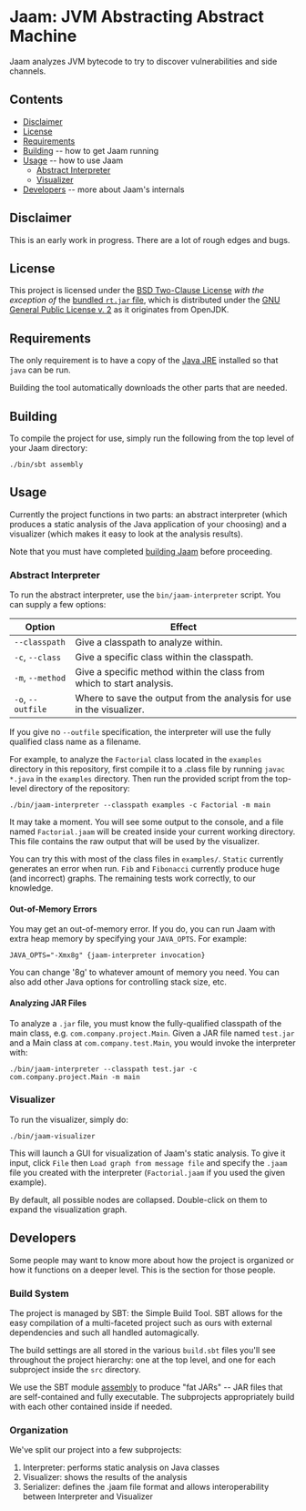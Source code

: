 # Jaam: JVM Abstracting Abstract Machine

Jaam analyzes JVM bytecode to try to discover vulnerabilities and side channels.

## Contents

* [Disclaimer](#disclaimer)
* [License](#license)
* [Requirements](#requirements)
* [Building](#building) -- how to get Jaam running
* [Usage](#usage) -- how to use Jaam
  * [Abstract Interpreter](#abstract-interpreter)
  * [Visualizer](#visualizer)
* [Developers](#developers) -- more about Jaam's internals

## Disclaimer

This is an early work in progress. There are a lot of rough edges and bugs.

## License

This project is licensed under the [BSD Two-Clause License](LICENSE.md) _with
the exception of_ the [bundled `rt.jar` file](resources/rt.jar), which is
distributed under the [GNU General Public License v. 2](LICENSE-GPLv2.md) as it
originates from OpenJDK.

## Requirements

The only requirement is to have a copy of the [Java
JRE](http://www.oracle.com/technetwork/java/javase/downloads/index.html)
installed so that `java` can be run.

Building the tool automatically downloads the other parts that are needed.

## Building

To compile the project for use, simply run the following from the top level of
your Jaam directory:

```
./bin/sbt assembly
```

## Usage

Currently the project functions in two parts: an abstract interpreter (which
produces a static analysis of the Java application of your choosing) and a
visualizer (which makes it easy to look at the analysis results).

Note that you must have completed [building Jaam](#Building) before proceeding.

### Abstract Interpreter

To run the abstract interpreter, use the `bin/jaam-interpreter` script. You can
supply a few options:

| Option            | Effect                                                                |
|-------------------|-----------------------------------------------------------------------|
| `--classpath`     | Give a classpath to analyze within.                                   |
| `-c`, `--class`   | Give a specific class within the classpath.                           |
| `-m`, `--method`  | Give a specific method within the class from which to start analysis. |
| `-o`, `--outfile` | Where to save the output from the analysis for use in the visualizer. |

If you give no `--outfile` specification, the interpreter will use the fully
qualified class name as a filename.

For example, to analyze the `Factorial` class located in the `examples` directory in this
repository, first compile it to a .class file by running `javac *.java` in the `examples`
directory. Then run the provided script from the top-level directory of the repository:

```
./bin/jaam-interpreter --classpath examples -c Factorial -m main
```

It may take a moment. You will see some output to the console, and a file named
`Factorial.jaam` will be created inside your current working directory. This
file contains the raw output that will be used by the visualizer.

You can try this with most of the class files in `examples/`. `Static`
currently generates an error when run. `Fib` and `Fibonacci` currently produce
huge (and incorrect) graphs. The remaining tests work correctly, to our
knowledge.

#### Out-of-Memory Errors

You may get an out-of-memory error. If you do, you can run Jaam with extra
heap memory by specifying your `JAVA_OPTS`. For example:

```
JAVA_OPTS="-Xmx8g" {jaam-interpreter invocation}
```

You can change '8g' to whatever amount of memory you need. You can also add
other Java options for controlling stack size, etc.

#### Analyzing JAR Files

To analyze a `.jar` file, you must know the fully-qualified classpath of the
main class, e.g. `com.company.project.Main`. Given a JAR file named `test.jar`
and a Main class at `com.company.test.Main`, you would invoke the interpreter
with:

```
./bin/jaam-interpreter --classpath test.jar -c com.company.project.Main -m main
```

### Visualizer

To run the visualizer, simply do:

```
./bin/jaam-visualizer
```

This will launch a GUI for visualization of Jaam's static analysis. To give it
input, click `File` then `Load graph from message file` and specify the `.jaam`
file you created with the interpreter (`Factorial.jaam` if you used the given
example).

By default, all possible nodes are collapsed. Double-click on them to expand the
visualization graph.

## Developers

Some people may want to know more about how the project is organized or how it
functions on a deeper level. This is the section for those people.

### Build System

The project is managed by SBT: the Simple Build Tool. SBT allows for the easy
compilation of a multi-faceted project such as ours with external dependencies
and such all handled automagically.

The build settings are all stored in the various `build.sbt` files you'll see
throughout the project hierarchy: one at the top level, and one for each
subproject inside the `src` directory.

We use the SBT module [assembly](https://github.com/sbt/sbt-assembly) to produce
"fat JARs" -- JAR files that are self-contained and fully executable. The
subprojects appropriately build with each other contained inside if needed.

### Organization

We've split our project into a few subprojects:

1. Interpreter: performs static analysis on Java classes
2. Visualizer: shows the results of the analysis
3. Serializer: defines the .jaam file format and allows interoperability between Interpreter and Visualizer
